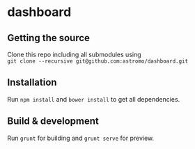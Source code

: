 # dashboard

## Getting the source

Clone this repo including all submodules using <br>
`git clone --recursive git@github.com:astromo/dashboard.git`

## Installation

Run `npm install` and `bower install` to get all dependencies.

## Build & development

Run `grunt` for building and `grunt serve` for preview.
